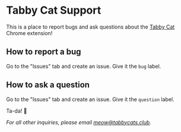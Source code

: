 # Tabby Cat Support
This is a place to report bugs and ask questions about the [Tabby Cat](https://chrome.google.com/webstore/detail/tabby-cat/mefhakmgclhhfbdadeojlkbllmecialg) Chrome extension!

## How to report a bug
Go to the "Issues" tab and create an issue. Give it the `bug` label.

## How to ask a question
Go to the "Issues" tab and create an issue. Give it the `question` label.

Ta-da! 🎉

_For all other inquiries, please email meow@tabbycats.club._
